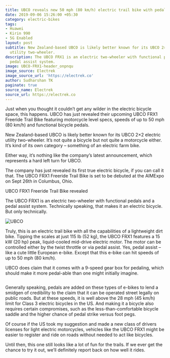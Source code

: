 ```yaml
---
title: UBCO reveals new 50 mph (80 km/h) electric trail bike with pedals
date: 2019-09-06 15:26:00 +05:30
category: electric-bikes
tags:
- Huawei
- Kirin 990
- 5G Enabled
layout: post
subtitle: New Zealand-based UBCO is likely better known for its UBCO 2×2 electric
  utility two-wheeler.
description: The UBCO FRX1 is an electric two-wheeler with functional pedals and a
  pedal assist system.
image: UBCO-FRX1-header_onpnqu
image_source: Electrek
image_source_url: 'https://electrek.co'
author: Sudharshan TK
paginate: true
source_name: Electrek
source_url: https://electrek.co
---
```


Just when you thought it couldn’t get any wilder in the electric bicycle space, this happens. UBCO has just revealed their upcoming UBCO FRX1 Freeride Trail Bike featuring motorcycle level specs, speeds of up to 50 mph (80 km/h) and functional bicycle pedals.

New Zealand-based UBCO is likely better known for its UBCO 2×2 electric utility two-wheeler. It’s not quite a bicycle but not quite a motorcycle either. It’s kind of its own category – something of an electric farm bike.

Either way, it’s nothing like the company’s latest announcement, which represents a hard left turn for UBCO.

The company has just revealed its first true electric bicycle, if you can call it that. The UBCO FRX1 Freeride Trail Bike is set to be debuted at the AIMExpo on Sept 26th in Columbus, Ohio.

UBCO FRX1 Freeride Trail Bike revealed

The UBCO FRX1 is an electric two-wheeler with functional pedals and a pedal assist system. Technically speaking, that makes it an electric bicycle. But only technically.

![UBCO](https://res.cloudinary.com/read-write-tech/image/upload/v1567764729/UBCO_FRX1_Studio_0120copy-e1567742757983_lncehq.jpg "Electric Bike")

Truly, this is an electric trail bike with all the capabilities of a lightweight dirt bike. Tipping the scales at just 115 lb (52 kg), the UBCO FRX1 features a 15 kW (20 hp) peak, liquid-cooled mid-drive electric motor. The motor can be controlled either by the twist throttle or via pedal assist. Yes, pedal assist – like a cute little European e-bike. Except that this e-bike can hit speeds of up to 50 mph (80 km/h).

UBCO does claim that it comes with a 9-speed gear box for pedaling, which should make it more pedal-able than one might initially imagine.

![]()

Generally speaking, pedals are added on these types of e-bikes to lend a smidgen of credibility to the claim that it can be operated street legally on public roads. But at these speeds, it is well above the 28 mph (45 km/h) limit for Class 3 electric bicycles in the US. And making it a bicycle also requires certain compromises, such as the less-than-comfortable bicycle saddle and the higher chance of pedal strike versus foot pegs.

Of course if the US took my suggestion and made a new class of drivers licenses for light electric motorcycles, vehicles like the UBCO FRX1 might be easier to register and ride on roads without needed to act like bicycles.

Until then, this one still looks like a lot of fun for the trails. If we ever get the chance to try it out, we’ll definitely report back on how well it rides.

